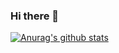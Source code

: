 ### Hi there 👋
[![Anurag's github stats](https://github-readme-stats.vercel.app/api?username=brijeshkamani11&show_icons=true&theme=dark)](https://github.com/anuraghazra/github-readme-stats)

<!--
**brijeshkamani11/brijeshkamani11** is a ✨ _special_ ✨ repository because its `README.md` (this file) appears on your GitHub profile.

Here are some ideas to get you started:

- 🔭 I’m currently working on ...
- 🌱 I’m currently learning ...
- 👯 I’m looking to collaborate on ...
- 🤔 I’m looking for help with ...
- 💬 Ask me about ...
- 📫 How to reach me: ...
- 😄 Pronouns: ...
- ⚡ Fun fact: ...
-->
